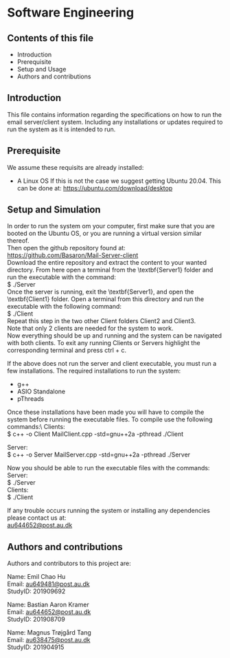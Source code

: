 Software Engineering 
====================

Contents of this file
---------------------
- Introduction
- Prerequisite
- Setup and Usage
- Authors and contributions

Introduction
-------------
This file contains information regarding the specifications on how to run the email server/client system. Including any installations or updates required to run the system
as it is intended to run.

Prerequisite
-------------
We assume these requisits are already installed:
- A Linux OS
If this is not the case we suggest getting Ubuntu 20.04. This can be done at:
https://ubuntu.com/download/desktop

Setup and Simulation
---------------------
In order to run the system om your computer, first make sure that you are booted on the Ubuntu OS, or you are running a virtual version similar thereof.  
Then open the github repository found at:  
https://github.com/Basaron/Mail-Server-client  
Download the entire repository and extract the content to your wanted directory. From here open a terminal from the \textbf{Server1} folder and run the executable with the command:  
$ ./Server  
Once the server is running, exit the \textbf{Server1}, and open the \textbf{Client1} folder. Open a terminal from this directory and run the executable with the following command:  
$ ./Client  
Repeat this step in the two other Client folders Client2 and Client3.  
Note that only 2 clients are needed for the system to work.  
Now everything should be up and running and the system can be navigated with both clients. To exit any running Clients or Servers highlight the corresponding terminal and press ctrl + c.  

If the above does not run the server and client executable, you must run a few installations. The required installations to run the system:  

 - g++  
 - ASIO Standalone  
 - pThreads  


Once these installations have been made you will have to compile the system before running the executable files. To compile use the following commands:\\
Clients:  
$ c++ -o Client MailClient.cpp -std=gnu++2a -pthread ./Client  

Server:  
$ c++ -o Server MailServer.cpp -std=gnu++2a -pthread ./Server  

Now you should be able to run the executable files with the commands:  
Server:  
$ ./Server  
Clients:  
$ ./Client

If any trouble occurs running the system or installing any dependencies please contact us at:  
au644652@post.au.dk  

Authors and contributions
--------------------------
Authors and contributors to this project are:

Name: Emil Chao Hu  
Email: au649481@post.au.dk  
StudyID: 201909692  

Name: Bastian Aaron Kramer  
Email: au644652@post.au.dk  
StudyID: 201908709  

Name: Magnus Trøjgård Tang  
Email: au638475@post.au.dk  
StudyID: 201904915 

